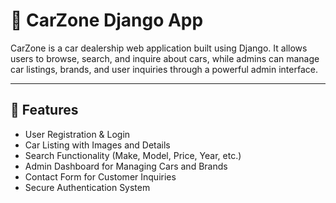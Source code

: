 # 🚗 CarZone Django App

CarZone is a car dealership web application built using Django. It allows users to browse, search, and inquire about cars, while admins can manage car listings, brands, and user inquiries through a powerful admin interface.

---

## 📌 Features

- User Registration & Login
- Car Listing with Images and Details
- Search Functionality (Make, Model, Price, Year, etc.)
- Admin Dashboard for Managing Cars and Brands
- Contact Form for Customer Inquiries
- Secure Authentication System

